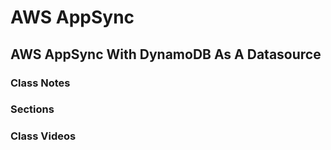 # AWS AppSync

## AWS AppSync With DynamoDB As A Datasource

### Class Notes

### Sections

### Class Videos
